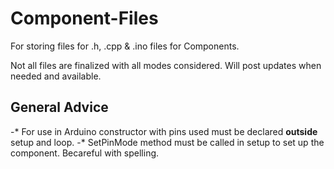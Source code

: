 # Component-Files

For storing files for .h, .cpp & .ino files for Components.

Not all files are finalized with all modes considered. Will post updates when needed and available.



## General Advice

-* For use in Arduino constructor with pins used must be declared **outside** setup and loop. 
-* SetPinMode method must be called in setup to set up the component. Becareful with spelling.


